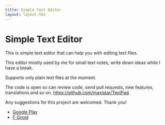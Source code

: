 ```yaml
---
title: Simple Text Editor
layout: layout.hbs
---
```


# Simple Text Editor

This is simple text editor that can help you with editing text files.

This editor mostly used by me for small text notes, write down ideas while I have a break.

Supports only plain text files at the moment.

The code is open so can review code, send pull requests, new features, translations and so on. https://github.com/maxistar/TextPad.

Any suggestions for this project are welcomed. Thank you! 

 - [Google Play](https://play.google.com/store/apps/details?id=com.maxistar.textpad&hl=en_US&gl=US)
 - [F-Droid](https://f-droid.org/packages/com.maxistar.textpad/)
